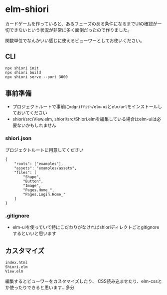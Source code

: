 # elm-shiori

カードゲームを作っていると、あるフェーズのある条件になるまでUIの確認が一切できないという状況が非常に多く面倒だったので作りました。

関数単位でなんかいい感じに使えるビューワーとしてお使いください。

## CLI

```
npx shiori init
npx shiori build
npx shiori serve --port 3000
```

## 事前準備

- プロジェクトルートで事前に`mdgriffith/elm-ui`と`elm/url`をインストールしておいてください
- shiori/src/View.elm, shiori/src/Shiori.elmを編集している場合はelm-uiは必要ないかもしれません

### shiori.json

プロジェクトルートに用意してください

```
{
    "roots": ["examples"],
    "assets": "examples/assets",
    "files": [
        "Shape",
        "Button",
        "Image",
        "Pages.Home_",
        "Pages.Login.Home_"
    ]
}
```

### .gitignore

- elm-uiを使っていて特にこだわりがなければshioriディレクトごとgitignoreするといいと思います


## カスタマイズ

```
index.html
Shiori.elm
View.elm
```

編集するとビューワーをカスタマイズしたり、 CSS読み込ませたり、elm-cssとか使ったりできると思います...多分
